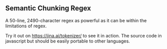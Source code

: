 ## Semantic Chunking Regex

A 50-line, 2490-character regex as powerful as it can be within the limitations of regex.

Try it out on https://jina.ai/tokenizer/ to see it in action. The source code in javascript but should be easily portable to other languages.
